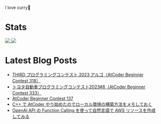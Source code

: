 I love curry🍛

# Stats

<a href="https://github.com/anuraghazra/github-readme-stats">
  <img align="top" src="https://github-readme-stats.vercel.app/api/?username=michimani&show_icons=true&title_color=fff&icon_color=8B949E&text_color=8B949E&bg_color=0D1117&hide_border=true" />
</a>
<a href="https://github.com/anuraghazra/github-readme-stats">
  <img align="top" src="https://github-readme-stats.vercel.app/api/top-langs/?username=michimani&title_color=fff&icon_color=8B949E&text_color=8B949E&bg_color=0D1117&hide_border=true&hide=html&layout=donut&langs_count=6" />
</a>

# Latest Blog Posts
<!-- BLOG-POST-LIST:START -->
- [THIRD プログラミングコンテスト 2023 アルゴ（AtCoder Beginner Contest 318）](https://michimani.net/post/programming-atcoder-beginner-contest-318/)
- [トヨタ自動車プログラミングコンテスト2023#8（AtCoder Beginner Contest 333）](https://michimani.net/post/programming-atcoder-beginner-contest-333/)
- [AtCoder Beginner Contest 137](https://michimani.net/post/programming-atcoder-beginner-contest-137/)
- [C++ で AtCoder やり始めたのでローカル環境の構築方法をメモしておく](https://michimani.net/post/programming-beginning-of-atcoder/)
- [OpenAI API の Function Calling を使って自然言語で AWS リソースを作成してみる](https://michimani.net/post/ml-get-started-openai-function-calling/)
<!-- BLOG-POST-LIST:END -->
